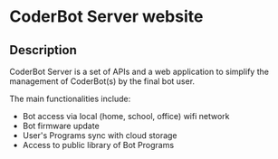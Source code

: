 CoderBot Server website
=======================

## Description

CoderBot Server is a set of APIs and a web application to simplify the management
of CoderBot(s) by the final bot user.

The main functionalities include:
- Bot access via local (home, school, office) wifi network
- Bot firmware update
- User's Programs sync with cloud storage
- Access to public library of Bot Programs
 
